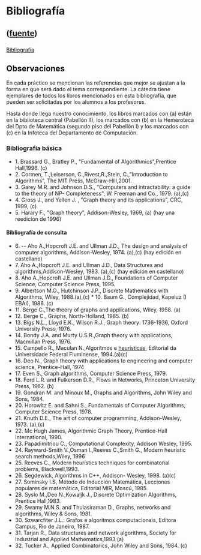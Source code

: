 # Bibliografía
([fuente](https://campus.exactas.uba.ar/course/view.php?id=992&section=3))
---
###
[Bibliografía](https://campus.exactas.uba.ar/course/view.php?id=992&section=3)

## Observaciones

En cada práctico se mencionan las referencias que mejor se ajustan a la forma
en que será dado el tema correspondiente. La cátedra tiene ejemplares de todos
los libros mencionados en esta bibliografía, que pueden ser solicitadas por
los alumnos a los profesores.

Hasta donde llega nuestro conocimiento, los libros marcados con (a) están en
la biblioteca central (Pabellón II), los marcados con (b) en la Hemeroteca del
Dpto de Matemática (segundo piso del Pabellón I) y los marcados con (c) en la
Infoteca del Departamento de Computación.

### Bibliografía básica

  - 1\. Brassard G., Bratley P., "Fundamental of Algorithmics",Prentice Hall,1996. (c)
  - 2\. Cormen, T.,Leiserson, C.,Rivest,R.,Stein, C.,"Introduction to Algorithms", The MIT Press, McGraw-Hill,2001.
  - 3\. Garey M.R. and Johnson D.S., "Computers and intractability: a guide to the theory of NP- Completeness", W. Freeman and Co., 1979. (a),(c)
  - 4\. Gross J., and Yellen J. , "Graph theory and its applications", CRC, 1999, (c)
  - 5\. Harary F., "Graph theory", Addison-Wesley, 1969, (a) (hay una reedición de 1996)

#### Bibliografía de consulta

  - 6\. -- Aho A.,Hopcroft J.E. and Ullman J.D., The design and analysis of computer algorithms, Addison-Wesley, 1974. (a),(c) (hay edición en castellano)
  - 7\. Aho A.,Hopcroft J.E. and Ullman J.D., Data Structures and algorithms,Addison-Wesley, 1983. (a),(c) (hay edición en castellano)
  - 8\. Aho A.,Hopcroft J.E. and Ullman J.D., Foundations of Computer Science, Computer Science Press, 1995.
  - 9\. Albertson M.O., Hutchinson J.P., Discrete Mathematics with Algorithms, Wiley, 1988.(a),(c) * 10. Baum G., Complejidad, Kapeluz (I EBAI), 1986. (c)
  - 11\. Berge C.,The theory of graphs and applications, Wiley, 1958. (a)
  - 12\. Berge C., Graphs, North-Holland, 1985. (b)
  - 13\. Bigs N.L., Lloyd E.K., Wilson R.J., Graph theory: 1736-1936, Oxford University Press, 1976.
  - 14\. Bondy J.A. and Murty U.S.R.,Graph theory with applications, Macmillan Press, 1976.
  - 15\. Campello R., Maculan N.,Algoritmos e [heurísticas](https://campus.exactas.uba.ar/mod/resource/view.php?id=62590 "Heurísticas"), Editorial da Universidade Federal Fluminense, 1994.(a)(c)
  - 16\. Deo N., Graph theory with applications to engineering and computer science, Prentice-Hall, 1974
  - 17\. Even S., Graph algorithms, Computer Science Press, 1979.
  - 18\. Ford L.R. and Fulkerson D.R., Flows in Networks, Princeton University Press, 1962. (b)
  - 19\. Gondran M. and Minoux M., Graphs and Algorithms, John Wiley and Sons, 1984.
  - 20\. Horowitz E. and Sahni S., Fundamentals of Computer Algorithms, Computer Science Press, 1978.
  - 21\. Knuth D.E., The art of computer programming, Addison-Wesley, 1973. (a),(c)
  - 22\. Mc Hugh James, Algorithmic Graph Theory, Prentice-Hall International, 1990.
  - 23\. Papadimitriou C., Computational Complexity, Addison Wesley, 1995.
  - 24\. Rayward-Smith V.,Osman I.,Reeves C.,Smith G., Modern heuristic search methods,Wiley, 1996
  - 25\. Reeves C., Modern heurístics techniques for combinatorial problems, Blackwell,1993.
  - 26\. Segdewick, Algorithms in C++, Addison- Wesley, 1998. (a)(c)
  - 27\. Sominsky I.S, Método de Inducción Matemática, Lecciones populares de matemática, Editorial MIR, Moscú, 1985.
  - 28\. Syslo M.,Deo N.,Kowaljk J., Discrete Optimization Algorithms, Prentice Hall,1983.
  - 29\. Swamy M.N.S. and Thulasiraman D., Graphs, networks and algorithms, Wiley & Sons, 1981.
  - 30\. Szwarcfiter J.L.: Grafos e algoritmos computacionais, Editora Campus, Rio de Janeiro, 1987.
  - 31\. Tarjan R., Data structures and network algorithms, Society for Industrial and Applied Mathematics,1993 (a)
  - 32\. Tucker A., Applied Combinatorics, John Wiley and Sons, 1984. (c)

